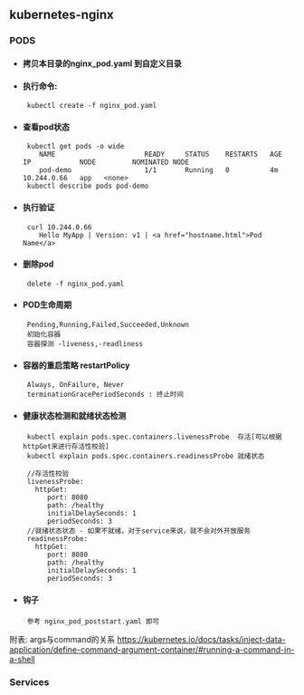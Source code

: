 ## kubernetes-nginx

### PODS

+ #### 拷贝本目录的nginx_pod.yaml 到自定义目录

+ #### 执行命令:
       kubectl create -f nginx_pod.yaml
+ #### 查看pod状态
       kubectl get pods -o wide
          NAME                      READY     STATUS    RESTARTS   AGE       IP            NODE         NOMINATED NODE
          pod-demo                  1/1       Running   0          4m        10.244.0.66   app   <none>
       kubectl describe pods pod-demo   
+ #### 执行验证   
       curl 10.244.0.66    
          Hello MyApp | Version: v1 | <a href="hostname.html">Pod Name</a>   
          
+ #### 删除pod
       delete -f nginx_pod.yaml   

+ #### POD生命周期
       Pending,Running,Failed,Succeeded,Unknown
       初始化容器
       容器探测 -liveness,-readliness
       
+ #### 容器的重启策略 restartPolicy
       Always, OnFailure, Never  
       terminationGracePeriodSeconds : 终止时间     
       
+ #### 健康状态检测和就绪状态检测
       kubectl explain pods.spec.containers.livenessProbe  存活[可以根据httpGet来进行存活性校验]    
       kubectl explain pods.spec.containers.readinessProbe 就绪状态 
       
       //存活性校验
       livenessProbe:
         httpGet:
            port: 8080
            path: /healthy
            initialDelaySeconds: 1
            periodSeconds: 3
       //就绪状态状态 - 如果不就绪，对于service来说，就不会对外开放服务     
       readinessProbe:
         httpGet:
            port: 8080
            path: /healthy
            initialDelaySeconds: 1
            periodSeconds: 3
+ #### 钩子
       参考 nginx_pod_poststart.yaml 即可
                   
          
                     
       
附表:
args与command的关系
https://kubernetes.io/docs/tasks/inject-data-application/define-command-argument-container/#running-a-command-in-a-shell


### Services
